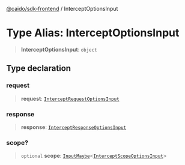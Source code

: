[@caido/sdk-frontend](../index.md) / InterceptOptionsInput

# Type Alias: InterceptOptionsInput

> **InterceptOptionsInput**: `object`

## Type declaration

### request

> **request**: [`InterceptRequestOptionsInput`](InterceptRequestOptionsInput.md)

### response

> **response**: [`InterceptResponseOptionsInput`](InterceptResponseOptionsInput.md)

### scope?

> `optional` **scope**: [`InputMaybe`](InputMaybe.md)\<[`InterceptScopeOptionsInput`](InterceptScopeOptionsInput.md)\>

